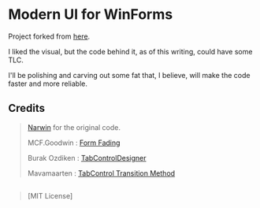 # Modern UI for WinForms

Project forked from [here][1].

I liked the visual, but the code behind it, as of this writing, could have some TLC.

I'll be polishing and carving out some fat that, I believe, will make the code faster and more reliable.

  [1]: https://github.com/N-a-r-w-i-n/MetroSet-UI

## Credits

> [Narwin][C1] for the original code.
>
>  MCF.Goodwin : [Form Fading][C2]
>
>  Burak Ozdiken : [TabControlDesigner][C3]
>
>  Mavamaarten : [TabControl Transition Method][C4]

  [C1]: https://github.com/N-a-r-w-i-n
  [C2]: https://www.codeproject.com/Articles/30255/C-Fade-Form-Effect-With-the-AnimateWindow-API-Func
  [C3]: https://github.com/PaulStSmith/MetroSet-UI/blob/master/MetroSet%20UI/Design/MetroSetTabControlDesigner.cs
  [C4]: https://github.com/PaulStSmith/MetroSet-UI/blob/29e65d1d2e4d12105f9b9639e9def96af0b93da2/MetroSet%20UI/Controls/MetroSetTabControl.cs#L363-L463

##
>  [MIT License]

